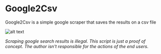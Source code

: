 # Google2Csv
Google2Csv is a simple google scraper that saves the results on a csv file

![alt text](https://i.imgur.com/G8acZQf.png)




*Scraping google search results is illegal. This script is just a proof of concept. The author isn't responsible for the actions of the end users.*
